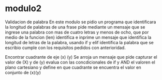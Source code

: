 # modulo2
Validacion de palabra
En este modulo se pidio un programa que identificara la longitud de palabras de una frase pide mediante un mensaje que se ingrese una palabra con mas de cuatro letras y menos de ocho, que por medio de la funcion (len) identifica e inprime un mensaje que identifica la longitud de letras de la palabra, usando if y elif identifica la palabra que se escribio cumple con los requisitos pedidos con anterioridad.

Encontrar cuadrante de eje (x) (y) 
Se arroja un mensaje que pide capturar el valor de (X) y de (y) evalua con las concdicionales de if y AND el valoren el plano cartesiano y define en que cuadrante se encuentra el valor en conjunto de (x)(y)
